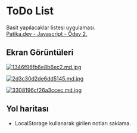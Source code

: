 # ToDo List

Basit yapılacaklar listesi uygulaması.  
[Patika.dev - Javascript - Ödev 2.](https://app.patika.dev/moduller/javascript/odev2)  



## Ekran Görüntüleri

[![1346f96fb6e8b6ec2.md.jpg](https://s9.gifyu.com/images/1346f96fb6e8b6ec2.md.jpg)](https://gifyu.com/image/PwrF)

[![2d3c30d2de6dd5145.md.jpg](https://s9.gifyu.com/images/2d3c30d2de6dd5145.md.jpg)](https://gifyu.com/image/Pwr0)

[![3308196cf26a3ccec.md.jpg](https://s9.gifyu.com/images/3308196cf26a3ccec.md.jpg)](https://gifyu.com/image/PwrC)
## Yol haritası

- LocalStorage kullanarak girilen notları saklama.



  
